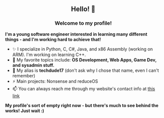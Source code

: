 <h2 align="center">
  Hello! 👋
</h2>

<h3 align="center"><b>Welcome to my profile!</b></h4>
<b>I'm a young software engineer interested in learning many different things - and I'm working hard to achieve that!</b>
<ul>
  <li>✨ I specialize in Python, C, C#, Java, and x86 Assembly (working on ARM). I'm working on learning C++.</li>
  <li>🔭 My favorite topics include: <b>OS Development, Web Apps, Game Dev, and sysadmin stuff.</b></li>
  <li>👯 My alias is <b>techdude17</b> (don't ask why I chose that name, even I can't remember)</li>
  <li>⚡ Main projects: Nonsense and reduceOS</li>
  <li>📫 You can always reach me through my website's contact info at <a href="https://techdude17.com">this link</a></li>
</ul>

<b>My profile's sort of empty right now - but there's much to see behind the works! Just wait :)</b>
